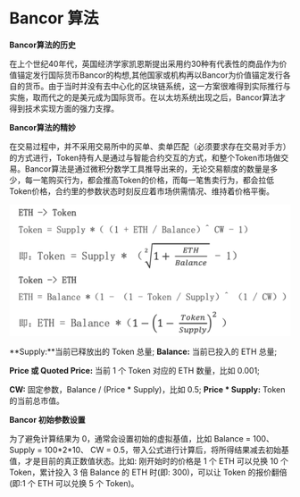# Bancor 算法


  
**Bancor算法的历史**

在上个世纪40年代，英国经济学家凯恩斯提出采用约30种有代表性的商品作为价值锚定发行国际货币Bancor的构想,其他国家或机构再以Bancor为价值锚定发行各自的货币。由于当时并没有去中心化的区块链系统，这一方案很难得到实际推行与实施，取而代之的是美元成为国际货币。在以太坊系统出现之后，Bancor算法才得到技术实现方面的强力支撑。

**Bancor算法的精妙**

在交易过程中，并不采用交易所中的买单、卖单匹配（必须要求存在交易对手方）的方式进行，Token持有人是通过与智能合约交互的方式，和整个Token市场做交易。Bancor算法是通过微积分数学工具推导出来的，无论交易额度的数量是多少，每一笔购买行为，都会推高Token的价格，而每一笔售卖行为，都会拉低Token价格，合约里的参数状态时刻反应着市场供需情况、维持着价格平衡。

![](../.gitbook/assets/bancor.png)

**Supply:**当前已释放出的 Token 总量;   **Balance:** 当前已投入的 ETH 总量; 

**Price 或 Quoted Price:** 当前 1 个 Token 对应的 ETH 数量，比如 0.001; 

**CW:** 固定参数，Balance / \(Price \* Supply\)，比如 0.5; **Price \* Supply:** Token 的当前总市值。

**Bancor 初始参数设置**

为了避免计算结果为 0，通常会设置初始的虚拟基值，比如 Balance = 100、Supply = 100\*2\*10、 CW = 0.5，带入公式进行计算后，将所得结果减去初始基值，才是目前的真正数值状态。比如: 刚开始时的价格是 1 个 ETH 可以兑换 10 个 Token，累计投入 3 倍 Balance 的 ETH 时\(即: 300\)，可以让 Token 的报价翻倍\(即:1 个 ETH 可以兑换 5 个 Token\)。









